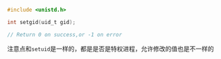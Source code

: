 ```c
#include <unistd.h>

int setgid(uid_t gid);

// Return 0 on success,or -1 on error
```

注意点和`setuid`是一样的，都是是否是特权进程，允许修改的值也是不一样的